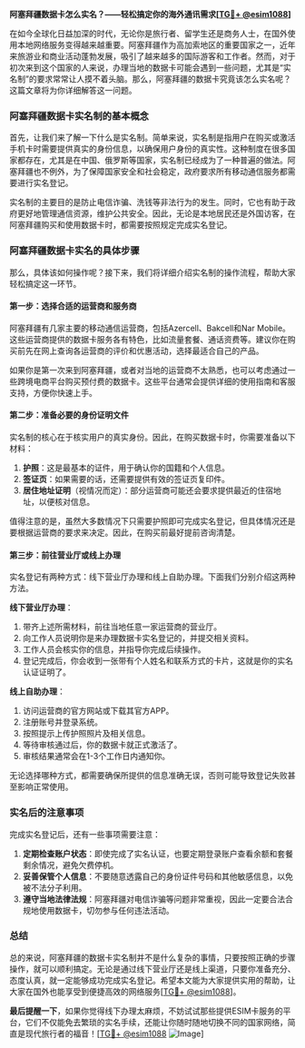 **阿塞拜疆数据卡怎么实名？——轻松搞定你的海外通讯需求[[TG💪+ @esim1088](https://t.me/s/esim1088)]**

在如今全球化日益加深的时代，无论你是旅行者、留学生还是商务人士，在国外使用本地网络服务变得越来越重要。阿塞拜疆作为高加索地区的重要国家之一，近年来旅游业和商业活动蓬勃发展，吸引了越来越多的国际游客和工作者。然而，对于初次来到这个国家的人来说，办理当地的数据卡可能会遇到一些问题，尤其是“实名制”的要求常常让人摸不着头脑。那么，阿塞拜疆的数据卡究竟该怎么实名呢？这篇文章将为你详细解答这一问题。

### 阿塞拜疆数据卡实名制的基本概念

首先，让我们来了解一下什么是实名制。简单来说，实名制是指用户在购买或激活手机卡时需要提供真实的身份信息，以确保用户身份的真实性。这种制度在很多国家都存在，尤其是在中国、俄罗斯等国家，实名制已经成为了一种普遍的做法。阿塞拜疆也不例外，为了保障国家安全和社会稳定，政府要求所有移动通信服务都需要进行实名登记。

实名制的主要目的是防止电信诈骗、洗钱等非法行为的发生。同时，它也有助于政府更好地管理通信资源，维护公共安全。因此，无论是本地居民还是外国访客，在阿塞拜疆购买和使用数据卡时，都需要按照规定完成实名登记。

### 阿塞拜疆数据卡实名的具体步骤

那么，具体该如何操作呢？接下来，我们将详细介绍实名制的操作流程，帮助大家轻松搞定这一环节。

#### 第一步：选择合适的运营商和服务商

阿塞拜疆有几家主要的移动通信运营商，包括Azercell、Bakcell和Nar Mobile。这些运营商提供的数据卡服务各有特色，比如流量套餐、通话资费等。建议你在购买前先在网上查询各运营商的评价和优惠活动，选择最适合自己的产品。

如果你是第一次来到阿塞拜疆，或者对当地的运营商不太熟悉，也可以考虑通过一些跨境电商平台购买预付费的数据卡。这些平台通常会提供详细的使用指南和客服支持，方便你快速上手。

#### 第二步：准备必要的身份证明文件

实名制的核心在于核实用户的真实身份。因此，在购买数据卡时，你需要准备以下材料：

1. **护照**：这是最基本的证件，用于确认你的国籍和个人信息。
2. **签证页**：如果需要的话，还需要提供有效的签证页复印件。
3. **居住地址证明**（视情况而定）：部分运营商可能还会要求提供最近的住宿地址，以便核对信息。

值得注意的是，虽然大多数情况下只需要护照即可完成实名登记，但具体情况还是要根据运营商的要求来决定。因此，在购买前最好提前咨询清楚。

#### 第三步：前往营业厅或线上办理

实名登记有两种方式：线下营业厅办理和线上自助办理。下面我们分别介绍这两种方法。

**线下营业厅办理**：
1. 带齐上述所需材料，前往当地任意一家运营商的营业厅。
2. 向工作人员说明你是来办理数据卡实名登记的，并提交相关资料。
3. 工作人员会核实你的信息，并指导你完成后续操作。
4. 登记完成后，你会收到一张带有个人姓名和联系方式的卡片，这就是你的实名认证证明了。

**线上自助办理**：
1. 访问运营商的官方网站或下载其官方APP。
2. 注册账号并登录系统。
3. 按照提示上传护照照片及相关信息。
4. 等待审核通过后，你的数据卡就正式激活了。
5. 审核结果通常会在1-3个工作日内通知你。

无论选择哪种方式，都需要确保所提供的信息准确无误，否则可能导致登记失败甚至影响正常使用。

### 实名后的注意事项

完成实名登记后，还有一些事项需要注意：

1. **定期检查账户状态**：即使完成了实名认证，也要定期登录账户查看余额和套餐剩余情况，避免欠费停机。
2. **妥善保管个人信息**：不要随意透露自己的身份证件号码和其他敏感信息，以免被不法分子利用。
3. **遵守当地法律法规**：阿塞拜疆对电信诈骗等问题非常重视，因此一定要合法合规地使用数据卡，切勿参与任何违法活动。

### 总结

总的来说，阿塞拜疆的数据卡实名制并不是什么复杂的事情，只要按照正确的步骤操作，就可以顺利搞定。无论是通过线下营业厅还是线上渠道，只要你准备充分、态度认真，就一定能够成功完成实名登记。希望本文能为大家提供实用的帮助，让大家在国外也能享受到便捷高效的网络服务[[TG💪+ @esim1088](https://t.me/s/esim1088)]。

**最后提醒一下**，如果你觉得线下办理太麻烦，不妨试试那些提供ESIM卡服务的平台，它们不仅能免去繁琐的实名手续，还能让你随时随地切换不同的国家网络，简直是现代旅行者的福音！[[TG💪+ @esim1088](https://t.me/s/esim1088) ![Image](https://i.postimg.cc/4NQfJmqS/Snipaste-2025-05-13-00-14-12.png)]